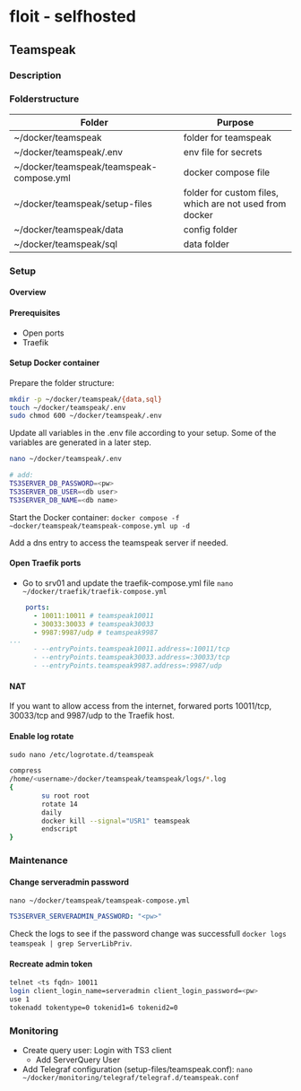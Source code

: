 # floit - selfhosted

## Teamspeak

### Description


### Folderstructure
| Folder | Purpose |
|---|---|
| ~/docker/teamspeak | folder for teamspeak |
| ~/docker/teamspeak/.env | env file for secrets |
| ~/docker/teamspeak/teamspeak-compose.yml | docker compose file |
| ~/docker/teamspeak/setup-files | folder for custom files, which are not used from docker |
| ~/docker/teamspeak/data | config folder |
| ~/docker/teamspeak/sql | data folder |

### Setup
#### Overview

#### Prerequisites
- Open ports
- Traefik

#### Setup Docker container
Prepare the folder structure:
```sh
mkdir -p ~/docker/teamspeak/{data,sql}
touch ~/docker/teamspeak/.env
sudo chmod 600 ~/docker/teamspeak/.env
```

Update all variables in the .env file according to your setup. Some of the variables are generated in a later step.
```sh
nano ~/docker/teamspeak/.env

# add:
TS3SERVER_DB_PASSWORD=<pw>
TS3SERVER_DB_USER=<db user>
TS3SERVER_DB_NAME=<db name>
```

Start the Docker container:
`docker compose -f ~docker/teamspeak/teamspeak-compose.yml up -d`

Add a dns entry to access the teamspeak server if needed.

#### Open Traefik ports
- Go to srv01 and update the traefik-compose.yml file `nano ~/docker/traefik/traefik-compose.yml`
```yml
    ports:
      - 10011:10011 # teamspeak10011
      - 30033:30033 # teamspeak30033
      - 9987:9987/udp # teamspeak9987
...
      - --entryPoints.teamspeak10011.address=:10011/tcp
      - --entryPoints.teamspeak30033.address=:30033/tcp
      - --entryPoints.teamspeak9987.address=:9987/udp
```

#### NAT
If you want to allow access from the internet, forwared ports 10011/tcp, 30033/tcp and 9987/udp to the Traefik host.

#### Enable log rotate
`sudo nano /etc/logrotate.d/teamspeak`
```sh
compress
/home/<username>/docker/teamspeak/teamspeak/logs/*.log
{
        su root root
        rotate 14
        daily
        docker kill --signal="USR1" teamspeak
        endscript
}
```

### Maintenance
#### Change serveradmin password
`nano ~/docker/teamspeak/teamspeak-compose.yml`
```yml
TS3SERVER_SERVERADMIN_PASSWORD: "<pw>"
```
Check the logs to see if the password change was successfull `docker logs teamspeak | grep ServerLibPriv`.

#### Recreate admin token
```sh
telnet <ts fqdn> 10011
login client_login_name=serveradmin client_login_password=<pw>
use 1
tokenadd tokentype=0 tokenid1=6 tokenid2=0
```

### Monitoring
- Create query user: Login with TS3 client
    - Add ServerQuery User
- Add Telegraf configuration (setup-files/teamspeak.conf): `nano ~/docker/monitoring/telegraf/telegraf.d/teamspeak.conf`